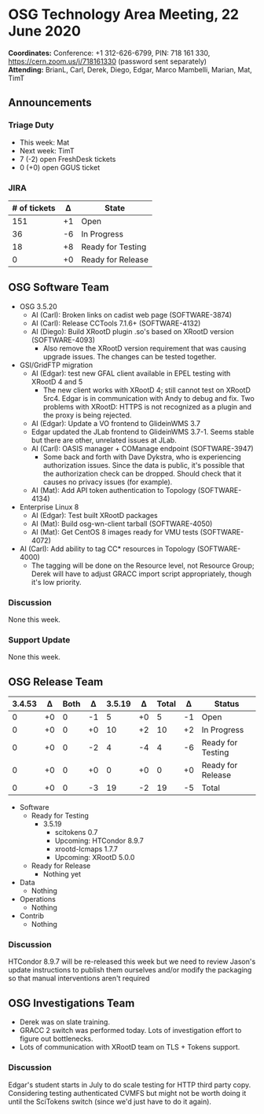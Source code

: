 # OSG Technology Area Meeting, 22 June 2020

**Coordinates:** Conference: +1 312-626-6799, PIN: 718 161 330, <https://cern.zoom.us/j/718161330> (password sent separately)  
**Attending:**   BrianL, Carl, Derek, Diego, Edgar, Marco Mambelli, Marian, Mat, TimT




## Announcements


### Triage Duty

-   This week: Mat
-   Next week: TimT
-   7 (-2) open FreshDesk tickets
-   0 (+0) open GGUS ticket


### JIRA

| # of tickets | &Delta; | State             |
|------------ |------- |----------------- |
| 151          | +1      | Open              |
| 36           | -6      | In Progress       |
| 18           | +8      | Ready for Testing |
| 0            | +0      | Ready for Release |


## OSG Software Team

-   OSG 3.5.20
    -   AI (Carl): Broken links on cadist web page (SOFTWARE-3874)
    -   AI (Carl): Release CCTools 7.1.6+ (SOFTWARE-4132)
    -   AI (Diego): Build XRootD plugin .so's based on XRootD version (SOFTWARE-4093)
        -  Also remove the XRootD version requirement that was causing upgrade issues.
           The changes can be tested together.
-   GSI/GridFTP migration
    -   AI (Edgar): test new GFAL client available in EPEL testing with XRootD 4 and 5
        -  The new client works with XRootD 4; still cannot test on XRootD 5rc4.
           Edgar is in communication with Andy to debug and fix.
           Two problems with XRootD: HTTPS is not recognized as a plugin and the proxy is being rejected.
    -   AI (Edgar): Update a VO frontend to GlideinWMS 3.7
 	-  Edgar updated the JLab frontend to GlideinWMS 3.7-1.
 	   Seems stable but there are other, unrelated issues at JLab.
    -   AI (Carl): OASIS manager + COManage endpoint (SOFTWARE-3947)
        -  Some back and forth with Dave Dykstra, who is experiencing authorization issues.
           Since the data is public, it's possible that the authorization check can be dropped.
           Should check that it causes no privacy issues (for example).
    -   AI (Mat): Add API token authentication to Topology (SOFTWARE-4134)
-   Enterprise Linux 8
    -   AI (Edgar): Test built XRootD packages
    -   AI (Mat): Build osg-wn-client tarball (SOFTWARE-4050)
    -   AI (Mat): Get CentOS 8 images ready for VMU tests (SOFTWARE-4072)
-   AI (Carl): Add ability to tag CC\* resources in Topology (SOFTWARE-4000)
    -   The tagging will be done on the Resource level, not Resource Group;
        Derek will have to adjust GRACC import script appropriately, though it's low priority.


### Discussion

None this week.

### Support Update

None this week.

## OSG Release Team

| 3.4.53 | &Delta; | Both | &Delta; | 3.5.19 | &Delta; | Total | &Delta; | Status            |
| ------ | ------- | ---- | ------- | ------ | ------- | ----- | ------- | ----------------- |
| 0      | +0      | 0    | -1      | 5      | +0      | 5     | -1      | Open              |
| 0      | +0      | 0    | +0      | 10     | +2      | 10    | +2      | In Progress       |
| 0      | +0      | 0    | -2      | 4      | -4      | 4     | -6      | Ready for Testing |
| 0      | +0      | 0    | +0      | 0      | +0      | 0     | +0      | Ready for Release |
| 0      | +0      | 0    | -3      | 19     | -2      | 19    | -5      | Total             |

-   Software  
    -   Ready for Testing  
        -   3.5.19  
            -   scitokens 0.7
            -   Upcoming: HTCondor 8.9.7
            -   xrootd-lcmaps 1.7.7
            -   Upcoming: XRootD 5.0.0
    -   Ready for Release  
        -   Nothing yet
-   Data  
    -   Nothing
-   Operations  
    -   Nothing
-   Contrib  
    -   Nothing


### Discussion

HTCondor 8.9.7 will be re-released this week but we need to review Jason's update instructions to publish them ourselves and/or modify the packaging so that manual interventions aren't required  


## OSG Investigations Team

-   Derek was on slate training.
-   GRACC 2 switch was performed today.  Lots of investigation effort to figure out bottlenecks.
-   Lots of communication with XRootD team on TLS + Tokens support.


### Discussion

Edgar's student starts in July to do scale testing for HTTP third party copy. Considering testing authenticated CVMFS but might not be worth doing it until the SciTokens switch (since we'd just have to do it again).
